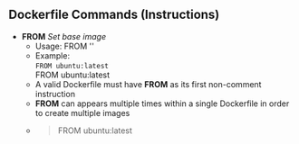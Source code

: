 ## Dockerfile Commands (Instructions)
- **FROM**  *Set base image*  
    - Usage: FROM '<image>'
    -   Example:  
            ```
            FROM ubuntu:latest  
            ```  
                FROM ubuntu:latest
    - A valid Dockerfile must have **FROM** as its first non-comment instruction
    - **FROM** can appears multiple times within a single Dockerfile in order to create multiple images
    -
        > FROM ubuntu:latest
